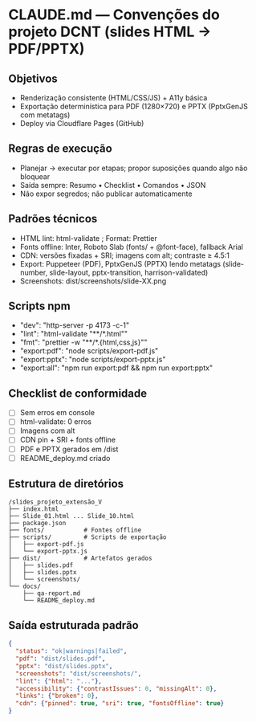 # CLAUDE.md — Convenções do projeto DCNT (slides HTML → PDF/PPTX)

## Objetivos
- Renderização consistente (HTML/CSS/JS) + A11y básica
- Exportação determinística para PDF (1280×720) e PPTX (PptxGenJS com metatags)
- Deploy via Cloudflare Pages (GitHub)

## Regras de execução
- Planejar → executar por etapas; propor suposições quando algo não bloquear
- Saída sempre: Resumo • Checklist • Comandos • JSON
- Não expor segredos; não publicar automaticamente

## Padrões técnicos
- HTML lint: html-validate ; Format: Prettier
- Fonts offline: Inter, Roboto Slab (fonts/ + @font-face), fallback Arial
- CDN: versões fixadas + SRI; imagens com alt; contraste ≥ 4.5:1
- Export: Puppeteer (PDF), PptxGenJS (PPTX) lendo metatags (slide-number, slide-layout, pptx-transition, harrison-validated)
- Screenshots: dist/screenshots/slide-XX.png

## Scripts npm
- "dev": "http-server -p 4173 -c-1"
- "lint": "html-validate \"**/*.html\""  
- "fmt": "prettier -w \"**/*.{html,css,js}\""
- "export:pdf": "node scripts/export-pdf.js"
- "export:pptx": "node scripts/export-pptx.js"
- "export:all": "npm run export:pdf && npm run export:pptx"

## Checklist de conformidade
- [ ] Sem erros em console
- [ ] html-validate: 0 erros
- [ ] Imagens com alt
- [ ] CDN pin + SRI + fonts offline
- [ ] PDF e PPTX gerados em /dist
- [ ] README_deploy.md criado

## Estrutura de diretórios
```
/slides_projeto_extensão_V
├── index.html
├── Slide_01.html ... Slide_10.html
├── package.json
├── fonts/           # Fontes offline
├── scripts/         # Scripts de exportação
│   ├── export-pdf.js
│   └── export-pptx.js
├── dist/            # Artefatos gerados
│   ├── slides.pdf
│   ├── slides.pptx
│   └── screenshots/
└── docs/
    ├── qa-report.md
    └── README_deploy.md
```

## Saída estruturada padrão
```json
{
  "status": "ok|warnings|failed",
  "pdf": "dist/slides.pdf",
  "pptx": "dist/slides.pptx",
  "screenshots": "dist/screenshots/",
  "lint": {"html": "..."},
  "accessibility": {"contrastIssues": 0, "missingAlt": 0},
  "links": {"broken": 0},
  "cdn": {"pinned": true, "sri": true, "fontsOffline": true}
}
```